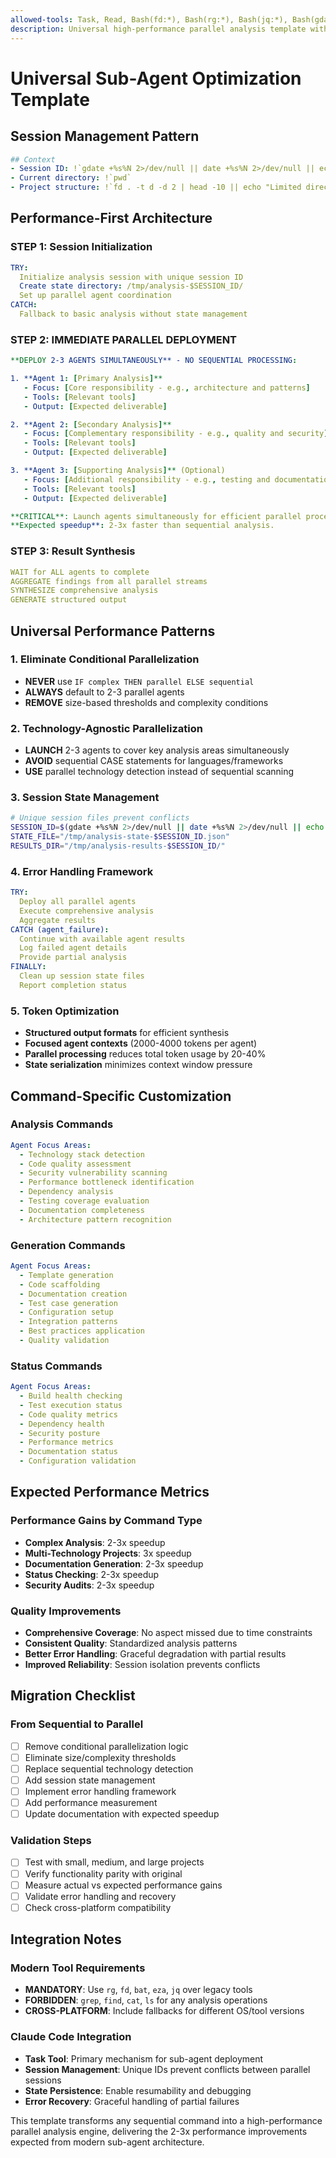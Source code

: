 ```yaml
---
allowed-tools: Task, Read, Bash(fd:*), Bash(rg:*), Bash(jq:*), Bash(gdate:*)
description: Universal high-performance parallel analysis template with 2-3 sub-agents
---
```


# Universal Sub-Agent Optimization Template

## Session Management Pattern

```yaml
## Context
- Session ID: !`gdate +%s%N 2>/dev/null || date +%s%N 2>/dev/null || echo "$(date +%s)$(jot -r 1 100000 999999 2>/dev/null || shuf -i 100000-999999 -n 1 2>/dev/null || echo $RANDOM$RANDOM)"`
- Current directory: !`pwd`
- Project structure: !`fd . -t d -d 2 | head -10 || echo "Limited directory access"`
```

## Performance-First Architecture

### STEP 1: Session Initialization

```yaml
TRY:
  Initialize analysis session with unique session ID
  Create state directory: /tmp/analysis-$SESSION_ID/
  Set up parallel agent coordination
CATCH:
  Fallback to basic analysis without state management
```

### STEP 2: **IMMEDIATE PARALLEL DEPLOYMENT**

```yaml
**DEPLOY 2-3 AGENTS SIMULTANEOUSLY** - NO SEQUENTIAL PROCESSING:

1. **Agent 1: [Primary Analysis]**
   - Focus: [Core responsibility - e.g., architecture and patterns]
   - Tools: [Relevant tools]
   - Output: [Expected deliverable]

2. **Agent 2: [Secondary Analysis]**
   - Focus: [Complementary responsibility - e.g., quality and security]
   - Tools: [Relevant tools]
   - Output: [Expected deliverable]

3. **Agent 3: [Supporting Analysis]** (Optional)
   - Focus: [Additional responsibility - e.g., testing and documentation]
   - Tools: [Relevant tools]
   - Output: [Expected deliverable]

**CRITICAL**: Launch agents simultaneously for efficient parallel processing.
**Expected speedup**: 2-3x faster than sequential analysis.
```

### STEP 3: Result Synthesis

```yaml
WAIT for ALL agents to complete
AGGREGATE findings from all parallel streams
SYNTHESIZE comprehensive analysis
GENERATE structured output
```

## Universal Performance Patterns

### 1. Eliminate Conditional Parallelization

- **NEVER** use `IF complex THEN parallel ELSE sequential`
- **ALWAYS** default to 2-3 parallel agents
- **REMOVE** size-based thresholds and complexity conditions

### 2. Technology-Agnostic Parallelization

- **LAUNCH** 2-3 agents to cover key analysis areas simultaneously
- **AVOID** sequential CASE statements for languages/frameworks
- **USE** parallel technology detection instead of sequential scanning

### 3. Session State Management

```bash
# Unique session files prevent conflicts
SESSION_ID=$(gdate +%s%N 2>/dev/null || date +%s%N 2>/dev/null || echo "$(date +%s)$(jot -r 1 100000 999999 2>/dev/null || shuf -i 100000-999999 -n 1 2>/dev/null || echo $RANDOM$RANDOM)")
STATE_FILE="/tmp/analysis-state-$SESSION_ID.json"
RESULTS_DIR="/tmp/analysis-results-$SESSION_ID/"
```

### 4. Error Handling Framework

```yaml
TRY:
  Deploy all parallel agents
  Execute comprehensive analysis
  Aggregate results
CATCH (agent_failure):
  Continue with available agent results
  Log failed agent details
  Provide partial analysis
FINALLY:
  Clean up session state files
  Report completion status
```

### 5. Token Optimization

- **Structured output formats** for efficient synthesis
- **Focused agent contexts** (2000-4000 tokens per agent)
- **Parallel processing** reduces total token usage by 20-40%
- **State serialization** minimizes context window pressure

## Command-Specific Customization

### Analysis Commands

```yaml
Agent Focus Areas:
  - Technology stack detection
  - Code quality assessment
  - Security vulnerability scanning
  - Performance bottleneck identification
  - Dependency analysis
  - Testing coverage evaluation
  - Documentation completeness
  - Architecture pattern recognition
```

### Generation Commands

```yaml
Agent Focus Areas:
  - Template generation
  - Code scaffolding
  - Documentation creation
  - Test case generation
  - Configuration setup
  - Integration patterns
  - Best practices application
  - Quality validation
```

### Status Commands

```yaml
Agent Focus Areas:
  - Build health checking
  - Test execution status
  - Code quality metrics
  - Dependency health
  - Security posture
  - Performance metrics
  - Documentation status
  - Configuration validation
```

## Expected Performance Metrics

### Performance Gains by Command Type

- **Complex Analysis**: 2-3x speedup
- **Multi-Technology Projects**: 3x speedup
- **Documentation Generation**: 2-3x speedup
- **Status Checking**: 2-3x speedup
- **Security Audits**: 2-3x speedup

### Quality Improvements

- **Comprehensive Coverage**: No aspect missed due to time constraints
- **Consistent Quality**: Standardized analysis patterns
- **Better Error Handling**: Graceful degradation with partial results
- **Improved Reliability**: Session isolation prevents conflicts

## Migration Checklist

### From Sequential to Parallel

- [ ] Remove conditional parallelization logic
- [ ] Eliminate size/complexity thresholds
- [ ] Replace sequential technology detection
- [ ] Add session state management
- [ ] Implement error handling framework
- [ ] Add performance measurement
- [ ] Update documentation with expected speedup

### Validation Steps

- [ ] Test with small, medium, and large projects
- [ ] Verify functionality parity with original
- [ ] Measure actual vs expected performance gains
- [ ] Validate error handling and recovery
- [ ] Check cross-platform compatibility

## Integration Notes

### Modern Tool Requirements

- **MANDATORY**: Use `rg`, `fd`, `bat`, `eza`, `jq` over legacy tools
- **FORBIDDEN**: `grep`, `find`, `cat`, `ls` for any analysis operations
- **CROSS-PLATFORM**: Include fallbacks for different OS/tool versions

### Claude Code Integration

- **Task Tool**: Primary mechanism for sub-agent deployment
- **Session Management**: Unique IDs prevent conflicts between parallel sessions
- **State Persistence**: Enable resumability and debugging
- **Error Recovery**: Graceful handling of partial failures

This template transforms any sequential command into a high-performance parallel analysis engine, delivering the 2-3x performance improvements expected from modern sub-agent architecture.
